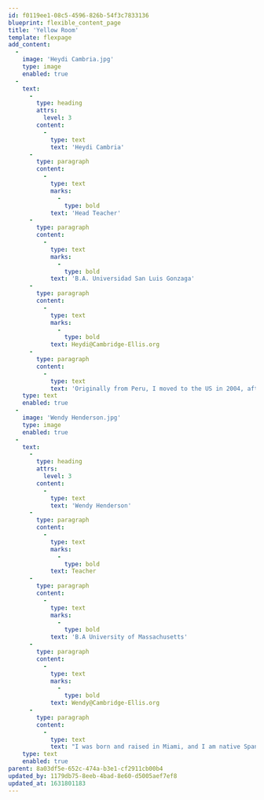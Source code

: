 ```yaml
---
id: f0119ee1-08c5-4596-826b-54f3c7833136
blueprint: flexible_content_page
title: 'Yellow Room'
template: flexpage
add_content:
  -
    image: 'Heydi Cambria.jpg'
    type: image
    enabled: true
  -
    text:
      -
        type: heading
        attrs:
          level: 3
        content:
          -
            type: text
            text: 'Heydi Cambria'
      -
        type: paragraph
        content:
          -
            type: text
            marks:
              -
                type: bold
            text: 'Head Teacher'
      -
        type: paragraph
        content:
          -
            type: text
            marks:
              -
                type: bold
            text: 'B.A. Universidad San Luis Gonzaga'
      -
        type: paragraph
        content:
          -
            type: text
            marks:
              -
                type: bold
            text: Heydi@Cambridge-Ellis.org
      -
        type: paragraph
        content:
          -
            type: text
            text: 'Originally from Peru, I moved to the US in 2004, after completing my Bachelor’s degree in Philosophy, Psychology and Social Science. Once in the US, I worked for Bilingual Boston, Global Child, and The Language Express as a Spanish instructor in the greater Metro-west area. For five years, I taught at Oak Meadow Montessori School where I gained a passion for student led learning. I started working at Cambridge-Ellis School in the summer of 2017, and have enjoyed every second of my experience. I have had the privilege of being both a teacher and a parent here at CES. My daughter CeCe was a student of the Yellow and Blue room, and learned Mandarin in the after school program. After homeschooling my daughter for one year, I am ready to return to teaching at CES!'
    type: text
    enabled: true
  -
    image: 'Wendy Henderson.jpg'
    type: image
    enabled: true
  -
    text:
      -
        type: heading
        attrs:
          level: 3
        content:
          -
            type: text
            text: 'Wendy Henderson'
      -
        type: paragraph
        content:
          -
            type: text
            marks:
              -
                type: bold
            text: Teacher
      -
        type: paragraph
        content:
          -
            type: text
            marks:
              -
                type: bold
            text: 'B.A University of Massachusetts'
      -
        type: paragraph
        content:
          -
            type: text
            marks:
              -
                type: bold
            text: Wendy@Cambridge-Ellis.org
      -
        type: paragraph
        content:
          -
            type: text
            text: "I was born and raised in Miami, and I am native Spanish speaker. I have been living in Cambridge for over two decades, and currently reside\_with my husband, two alumni CES children, and my dog Archie. My inspiration and love for children began after having my own. I joined the CES staff to earn my early childhood teaching license, and I am excited to be part of the Yellow Room team. I enjoy running, skiing, biking, traveling, and spending time with family and friends."
    type: text
    enabled: true
parent: 8a03df5e-652c-474a-b3e1-cf2911cb00b4
updated_by: 1179db75-8eeb-4bad-8e60-d5005aef7ef8
updated_at: 1631801183
---
```

